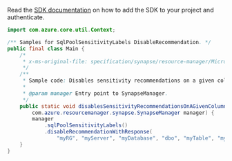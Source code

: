 Read the [SDK documentation](https://github.com/Azure/azure-sdk-for-java/blob/azure-resourcemanager-synapse_1.0.0-beta.4/sdk/synapse/azure-resourcemanager-synapse/README.md) on how to add the SDK to your project and authenticate.

```java
import com.azure.core.util.Context;

/** Samples for SqlPoolSensitivityLabels DisableRecommendation. */
public final class Main {
    /*
     * x-ms-original-file: specification/synapse/resource-manager/Microsoft.Synapse/stable/2021-06-01/examples/RecommendedColumnSensitivityLabelDisable.json
     */
    /**
     * Sample code: Disables sensitivity recommendations on a given column.
     *
     * @param manager Entry point to SynapseManager.
     */
    public static void disablesSensitivityRecommendationsOnAGivenColumn(
        com.azure.resourcemanager.synapse.SynapseManager manager) {
        manager
            .sqlPoolSensitivityLabels()
            .disableRecommendationWithResponse(
                "myRG", "myServer", "myDatabase", "dbo", "myTable", "myColumn", Context.NONE);
    }
}
```
